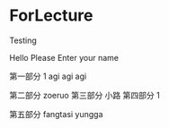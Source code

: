 # ForLecture
Testing 

Hello Please Enter your name


第一部分 1 agi agi agi



第二部分 zoeruo
第三部分 小路
第四部分 1

第五部分 fangtasi yungga

